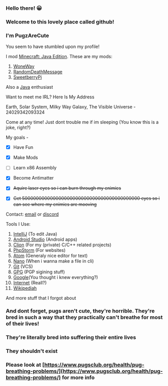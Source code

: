 
### Hello there! 😀

### Welcome to this lovely place called github!

### I'm PugzAreCute

You seem to have stumbled upon my profile!

I mod [Minecraft: Java Edition](https://www.minecraft.net/). These are my mods:

 1. [WoneWay](https://www.curseforge.com/minecraft/mc-mods/woneway)
 2. [RandomDeathMessage](https://www.curseforge.com/minecraft/mc-mods/randomdeathmessage)
 3. [SweetberryPi](https://www.curseforge.com/minecraft/mc-mods/sweetberrypi)

Also a [Java](https://java.com/) enthusiast

Want to meet me IRL? Here Is My Address

Earth, Solar System, Milky Way Galaxy, The Visible Universe - 24029342093324 

Come at any time! Just dont trouble me if im sleeping (You know this is a joke, right?)

My goals - 

 - [x] Have Fun
 - [x] Make Mods
 - [ ] Learn x86 Assembly
 - [x] Become Antimatter
 - [x] ~~Aquire laser eyes so i can burn through my enimies~~
 - [x] ~~Get 500000000000000000000000000000000000000000 eyes so i can see where my enimies are mooving~~


Contact: [email](https://pugzarecute.com/contact) or [discord](https://discord.gg/geNRqMu5XW)

Tools I Use:
 1. [IntelliJ](https://www.jetbrains.com/idea/) (To edit Java)
 3. [Android Studio](https://developer.android.com/studio) (Android apps)
 11. [Clion](https://www.jetbrains.com/clion/) (For my (private) C/C++ related projects)
 69. [PhpStorm](https://www.jetbrains.com/phpstorm/) (For websites)
 732. [Atom](https://atom.io/) (Generaly nice editor for text)
 908. [Nano](https://www.nano-editor.org/) (When i wanna make a file in cli)
 1029. [Git](https://git-scm.com/) (VCS)
 91010. [GPG](https://gnupg.org/) (PGP sigining stuff)
 1331. [Google](https://www.google.com/)(You thought i knew everything?)
 1012. [Internet](https://en.wikipedia.org/wiki/Internet) (Reall?)
 1024. [Wikipediah](https://en.wikipedia.org)
 
 And more stuff that I forgot about

### And dont forget, pugs aren't cute, they're horrible. They're bred in such a way that they practically can't breathe for most of their lives!

### They're literally bred into suffering their entire lives

### They shouldn't exist

### Please look at [https://www.pugsclub.org/health/pug-breathing-problems/](https://www.pugsclub.org/health/pug-breathing-problems/) for more info
